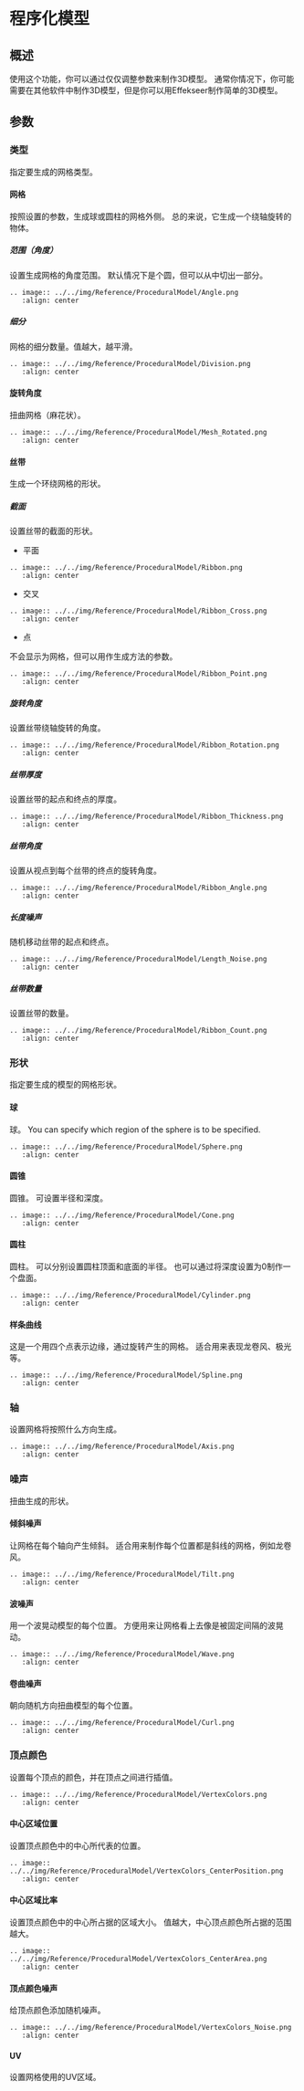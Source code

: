 # 程序化模型

## 概述

使用这个功能，你可以通过仅仅调整参数来制作3D模型。
通常你情况下，你可能需要在其他软件中制作3D模型，但是你可以用Effekseer制作简单的3D模型。

## 参数

### 类型

指定要生成的网格类型。

#### 网格

按照设置的参数，生成球或圆柱的网格外侧。
总的来说，它生成一个绕轴旋转的物体。

##### 范围（角度）

设置生成网格的角度范围。
默认情况下是个圆，但可以从中切出一部分。

```eval_rst
.. image:: ../../img/Reference/ProceduralModel/Angle.png
   :align: center
```

##### 细分

网格的细分数量。值越大，越平滑。

```eval_rst
.. image:: ../../img/Reference/ProceduralModel/Division.png
   :align: center
```

#### 旋转角度

扭曲网格（麻花状）。

```eval_rst
.. image:: ../../img/Reference/ProceduralModel/Mesh_Rotated.png
   :align: center
```

#### 丝带

生成一个环绕网格的形状。

##### 截面

设置丝带的截面的形状。

- 平面

```eval_rst
.. image:: ../../img/Reference/ProceduralModel/Ribbon.png
   :align: center
```

- 交叉

```eval_rst
.. image:: ../../img/Reference/ProceduralModel/Ribbon_Cross.png
   :align: center
```

- 点

不会显示为网格，但可以用作生成方法的参数。

```eval_rst
.. image:: ../../img/Reference/ProceduralModel/Ribbon_Point.png
   :align: center
```

##### 旋转角度

设置丝带绕轴旋转的角度。

```eval_rst
.. image:: ../../img/Reference/ProceduralModel/Ribbon_Rotation.png
   :align: center
```

##### 丝带厚度

设置丝带的起点和终点的厚度。

```eval_rst
.. image:: ../../img/Reference/ProceduralModel/Ribbon_Thickness.png
   :align: center
```

##### 丝带角度

设置从视点到每个丝带的终点的旋转角度。

```eval_rst
.. image:: ../../img/Reference/ProceduralModel/Ribbon_Angle.png
   :align: center
```

##### 长度噪声

随机移动丝带的起点和终点。

```eval_rst
.. image:: ../../img/Reference/ProceduralModel/Length_Noise.png
   :align: center
```

##### 丝带数量

设置丝带的数量。

```eval_rst
.. image:: ../../img/Reference/ProceduralModel/Ribbon_Count.png
   :align: center
```

### 形状

指定要生成的模型的网格形状。

#### 球

球。
You can specify which region of the sphere is to be specified.

```eval_rst
.. image:: ../../img/Reference/ProceduralModel/Sphere.png
   :align: center
```

#### 圆锥

圆锥。
可设置半径和深度。

```eval_rst
.. image:: ../../img/Reference/ProceduralModel/Cone.png
   :align: center
```

#### 圆柱

圆柱。
可以分别设置圆柱顶面和底面的半径。
也可以通过将深度设置为0制作一个盘面。

```eval_rst
.. image:: ../../img/Reference/ProceduralModel/Cylinder.png
   :align: center
```

#### 样条曲线

这是一个用四个点表示边缘，通过旋转产生的网格。
适合用来表现龙卷风、极光等。

```eval_rst
.. image:: ../../img/Reference/ProceduralModel/Spline.png
   :align: center
```

### 轴

设置网格将按照什么方向生成。

```eval_rst
.. image:: ../../img/Reference/ProceduralModel/Axis.png
   :align: center
```

### 噪声

扭曲生成的形状。

#### 倾斜噪声

让网格在每个轴向产生倾斜。
适合用来制作每个位置都是斜线的网格，例如龙卷风。

```eval_rst
.. image:: ../../img/Reference/ProceduralModel/Tilt.png
   :align: center
```

#### 波噪声

用一个波晃动模型的每个位置。
方便用来让网格看上去像是被固定间隔的波晃动。

```eval_rst
.. image:: ../../img/Reference/ProceduralModel/Wave.png
   :align: center
```

#### 卷曲噪声

朝向随机方向扭曲模型的每个位置。

```eval_rst
.. image:: ../../img/Reference/ProceduralModel/Curl.png
   :align: center
```

### 顶点颜色

设置每个顶点的颜色，并在顶点之间进行插值。

```eval_rst
.. image:: ../../img/Reference/ProceduralModel/VertexColors.png
   :align: center
```

#### 中心区域位置

设置顶点颜色中的中心所代表的位置。

```eval_rst
.. image:: ../../img/Reference/ProceduralModel/VertexColors_CenterPosition.png
   :align: center
```

#### 中心区域比率

设置顶点颜色中的中心所占据的区域大小。
值越大，中心顶点颜色所占据的范围越大。

```eval_rst
.. image:: ../../img/Reference/ProceduralModel/VertexColors_CenterArea.png
   :align: center
```

#### 顶点颜色噪声

给顶点颜色添加随机噪声。

```eval_rst
.. image:: ../../img/Reference/ProceduralModel/VertexColors_Noise.png
   :align: center
```

#### UV

设置网格使用的UV区域。